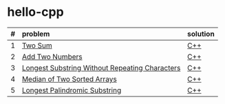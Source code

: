 # hello-cpp
|#| problem  | solution  |
|:---------------|:---------------|:---------------|
|1| [Two Sum](https://leetcode.com/problems/two-sum/description/)|[C++](https://github.com/dingyang027/hello-cpp/blob/master/solutions/cpp/2sum/2sum.cpp)|
|2| [Add Two Numbers](https://leetcode.com/problems/add-two-numbers/description/)|[C++](https://github.com/dingyang027/hello-cpp/blob/master/solutions/cpp/add2num/add2num.cpp)|
|3| [Longest Substring Without Repeating Characters](https://leetcode.com/problems/longest-substring-without-repeating-characters/description/)|[C++](https://github.com/dingyang027/hello-cpp/blob/master/solutions/cpp/Longest%20Substring%20Without%20Repeating%20Characters/LongestSubstringWithoutRepeatingCharacters.cpp)|
|4| [Median of Two Sorted Arrays](https://leetcode.com/problems/median-of-two-sorted-arrays/)|[C++](https://github.com/dingyang027/hello-cpp/blob/master/solutions/cpp/Median%20of%20Two%20Sorted%20Arrays/MedianofTwoSortedArrays.cpp)
|5| [Longest Palindromic Substring](https://leetcode.com/problems/longest-palindromic-substring/)|[C++]()|
